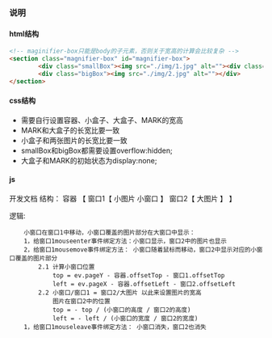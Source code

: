 ### 说明
#### html结构
```html
<!-- maginifier-box只能是body的子元素，否则关于宽高的计算会比较复杂 -->
<section class="magnifier-box" id="magnifier-box">
        <div class="smallBox"><img src="./img/1.jpg" alt=""><div class="mark"></div></div>
        <div class="bigBox"><img src="./img/2.jpg" alt=""></div>
</section>
```
#### css结构
- 需要自行设置容器、小盒子、大盒子、MARK的宽高 
- MARK和大盒子的长宽比要一致
- 小盒子和两张图片的长宽比要一致
- smallBox和bigBox都需要设置overflow:hidden;
- 大盒子和MARK的初始状态为display:none;
#### js

开发文档
结构：
    容器 【
        窗口1【
            小图片
            小窗口
        】
        窗口2【
            大图片
        】
    】

逻辑:
```
    小窗口在窗口1中移动，小窗口覆盖的图片部分在大窗口中显示：
    1，给窗口1mouseenter事件绑定方法：小窗口显示，窗口2中的图片也显示
    2，给窗口1mousemove事件绑定方法： 小窗口随着鼠标而移动，窗口2中显示对应的小窗口覆盖的图片部分
        2.1 计算小窗口位置
            top = ev.pageY - 容器.offsetTop - 窗口1.offsetTop
            left = ev.pageX - 容器.offsetLeft - 窗口2.offsetLeft
        2.2 小窗口/窗口1 = 窗口2/大图片 以此来设置图片的宽高
            图片在窗口2中的位置
            top = - top / (小窗口的高度 / 窗口2的高度)
            left = - left / (小窗口的宽度 / 窗口2的宽度)
    1，给窗口1mouseleave事件绑定方法： 小窗口消失，窗口2也消失
```
